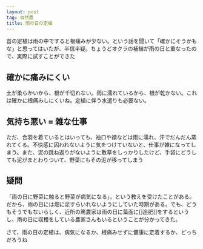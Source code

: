 ```yaml
---
layout: post
tag: 自然農
title: 雨の日の定植
---
```



苗の定植は雨の中ですると根痛みが少ない。という話を聞いて「確かにそうかもな」と思ってはいたが、半信半疑。ちょうどオクラの補植が雨の日と重なったので、実際に試すことができた


## 確かに痛みにくい

土が柔らかいから、根が千切れない。雨に濡れているから、根が乾かない。これは確かに根痛みしにくいね。定植に伴う水遣りも必要ない。


## 気持ち悪い = 雑な仕事

ただ、合羽を着ているとはいっても、袖口や襟などは雨に濡れ、汗でだんだん蒸れてくる。不快感に囚われないように気をつけていないと、仕事が雑になってしまう。また、泥の跳ね返りがないように敷草をしっかりしたけど、手袋にどうしても泥がまとわりついて、野菜にもその泥が移ってしまう


## 疑問

「雨の日に野菜に触ると野菜が病気になる」。という教えを受けたことがある。だから、雨の日には畑に足すらいれないようにしていた時期がある。でも、どうもそうでもないらしく、近所の篤農家は雨の日に葉面に[]追肥[]をするというし、雨の日に収穫をしている農家さんもいるということが分かってきた。


さて、雨の日の定植は、病気になるか、根痛みせずに健康に定着するか、どっちだろうね




　